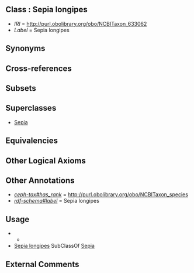 
## Class : Sepia longipes

 * *IRI* = http://purl.obolibrary.org/obo/NCBITaxon_633062
 * *Label* = Sepia longipes

## Synonyms


## Cross-references


## Subsets


## Superclasses

 * [Sepia](../../NCBITaxon/09/NCBITaxon_6609.md)

## Equivalencies


## Other Logical Axioms


## Other Annotations

 * *[ceph-tax#has_rank](../../ceph-tax#has/nk/ceph-tax#has_rank.md)* = http://purl.obolibrary.org/obo/NCBITaxon_species
 * *[rdf-schema#label](../../el/rdf-schema#label.md)* = Sepia longipes

## Usage

 * -
 * [Sepia longipes](../../NCBITaxon/62/NCBITaxon_633062.md) SubClassOf [Sepia](../../NCBITaxon/09/NCBITaxon_6609.md)

## External Comments

